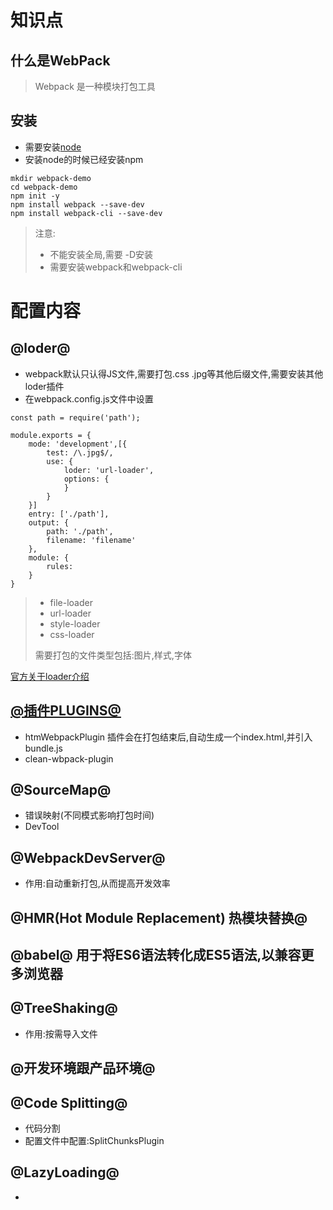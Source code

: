 # 知识点

  ## 什么是WebPack
> Webpack 是一种模块打包工具

## 安装
- 需要安装[node](https://nodejs.org/zh-cn/)
- 安装node的时候已经安装npm
```
mkdir webpack-demo
cd webpack-demo
npm init -y
npm install webpack --save-dev
npm install webpack-cli --save-dev
```
> 注意:
> - 不能安装全局,需要 -D安装  
> - 需要安装webpack和webpack-cli 

# 配置内容

## @loder@
- webpack默认只认得JS文件,需要打包.css .jpg等其他后缀文件,需要安装其他loder插件  
- 在webpack.config.js文件中设置
```es6
const path = require('path');

module.exports = {
    mode: 'development',[{
        test: /\.jpg$/,
        use: {
            loder: 'url-loader',
            options: {
            }
        }
    }]
    entry: ['./path'],
    output: {
        path: './path',
        filename: 'filename'
    },
    module: {
        rules: 
    }
}
```

> - file-loader
> - url-loader
> - style-loader
> - css-loader  
> 
> 需要打包的文件类型包括:图片,样式,字体  


[官方关于loader介绍](https://webpack.js.org/loaders/)

## [@插件PLUGINS@](https://webpack.js.org/plugins)  

- htmWebpackPlugin 插件会在打包结束后,自动生成一个index.html,并引入bundle.js
- clean-wbpack-plugin


## @SourceMap@
- 错误映射(不同模式影响打包时间)
- DevTool

## @WebpackDevServer@
- 作用:自动重新打包,从而提高开发效率


## @HMR(Hot Module Replacement) 热模块替换@

## @babel@ 用于将ES6语法转化成ES5语法,以兼容更多浏览器

## @TreeShaking@
- 作用:按需导入文件


## @开发环境跟产品环境@

## @Code Splitting@ 
- 代码分割
- 配置文件中配置:SplitChunksPlugin


## @LazyLoading@
-




